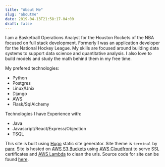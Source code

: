 ```yaml
---
title: "About Me"
slug: "aboutme"
date: 2019-04-13T21:58:17-04:00
draft: false
---
```


I am a Basketball Operations Analyst for the Houston Rockets of the NBA focused on full stack development. Formerly I was an application developer for the National Hockey League. My skills are focused around building data systems to support data science and quantitative analysis. I also love to build models and study the math behind them in my free time.

My prefered technologies:

- Python
- Postgres
- Linux/Unix
- Django
- AWS
- Flask/SqlAlchemy

Technologies I have Experience with:

- Java
- Javascript/React/Express/Objection
- TSQL

This site is built using [Hugo](https://gohugo.io/) static site generator.
Site theme is `terminal` by [panr](https://twitter.com/panr).
Site is hosted on [AWS S3 Buckets](https://aws.amazon.com/s3/) using
[AWS Cloudfront](https://aws.amazon.com/cloudfront/) to serve SSL certificates
and [AWS Lambda](https://aws.amazon.com/lambda/) to clean the urls. Source code
for site can be found [here](https://github.com/mcbarlowe/website).
